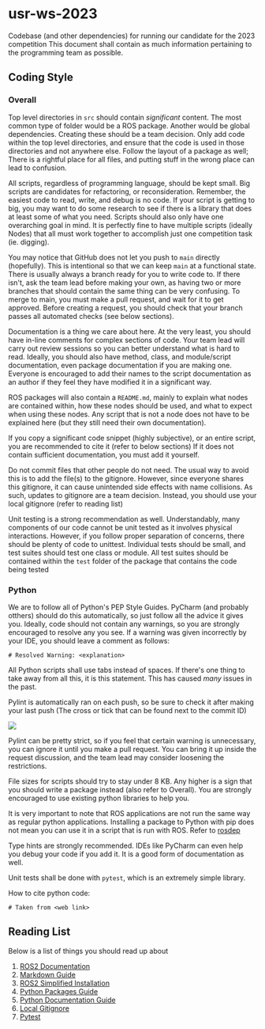 # usr-ws-2023
Codebase (and other dependencies) for running our candidate for the 2023 competition
This document shall contain as much information pertaining to the programming team as possible.

## Coding Style
### Overall
Top level directories in `src` should contain *significant* content. The most common type of folder would be a ROS package. Another would be global dependencies. Creating these should be a team decision. Only add code within the top level directories, and ensure that the code is used in those directories and not anywhere else. Follow the layout of a package as well; There is a rightful place for all files, and putting stuff in the wrong place can lead to confusion.

All scripts, regardless of programming language, should be kept small. Big scripts are candidates for refactoring, or reconsideration. Remember, the easiest code to read, write, and debug is no code. If your script is getting to big, you may want to do some research to see if there is a library that does at least some of what you need. Scripts should also only have one overarching goal in mind. It is perfectly fine to have multiple scripts (ideally Nodes) that all must work together to accomplish just one competition task (ie. digging).

You may notice that GitHub does not let you push to `main` directly (hopefully). This is intentional so that we can keep `main` at a functional state. There is usually always a branch ready for you to write code to. If there isn't, ask the team lead before making your own, as having two or more branches that should contain the same thing can be very confusing. To merge to main, you must make a pull request, and wait for it to get approved. Before creating a request, you should check that your branch passes all automated checks (see below sections).

Documentation is a thing we care about here. At the very least, you should have in-line comments for complex sections of code. Your team lead will carry out review sessions so you can better understand what is hard to read. Ideally, you should also have method, class, and module/script documentation, even package documentation if you are making one. Everyone is encouraged to add their names to the script documentation as an author if they feel they have modified it in a significant way.

ROS packages will also contain a `README.md`, mainly to explain what nodes are contained within, how these nodes should be used, and what to expect when using these nodes. Any script that is not a node does not have to be explained here (but they still need their own documentation).

If you copy a significant code snippet (highly subjective), or an entire script, you are recommended to cite it (refer to below sections)
If it does not contain sufficient documentation, you must add it yourself.

Do not commit files that other people do not need. The usual way to avoid this is to add the file(s) to the gitignore. However, since everyone shares this gitignore, it can cause unintended side effects with name collisions. As such, updates to gitignore are a team decision. Instead, you should use your local gitignore (refer to reading list)

Unit testing is a strong recommendation as well. Understandably, many components of our code cannot be unit tested as it involves physical interactions. However, if you follow proper separation of concerns, there should be plenty of code to unittest. Individual tests should be small, and test suites should test one class or module. All test suites should be contained within the `test` folder of the package that contains the code being tested

### Python
We are to follow all of Python's PEP Style Guides. PyCharm (and probably otthers) should do this automatically, so just follow all the advice it gives you. Ideally, code should not contain any warnings, so you are strongly encouraged to resolve any you see. If a warning was given incorrectly by your IDE, you should leave a comment as follows:

`# Resolved Warning: <explanation>`

All Python scripts shall use tabs instead of spaces. If there's one thing to take away from all this, it is this statement. This has caused *many* issues in the past.

Pylint is automatically ran on each push, so be sure to check it after making your last push (The cross or tick that can be found next to the commit ID)

![](https://manglemix.com/usr_files/checks.png)

Pylint can be pretty strict, so if you feel that certain warning is unnecessary, you can ignore it until you make a pull request. You can bring it up inside the request discussion, and the team lead may consider loosening the restrictions.

File sizes for scripts should try to stay under 8 KB. Any higher is a sign that you should write a package instead (also refer to Overall). You are strongly encouraged to use existing python libraries to help you. 

It is very important to note that ROS applications are not run the same way as regular python applications. Installing a package to Python with pip does not mean you can use it in a script that is run with ROS. Refer to [rosdep](https://docs.ros.org/en/humble/Tutorials/Intermediate/Rosdep.html)

Type hints are strongly recommended. IDEs like PyCharm can even help you debug your code if you add it. It is a good form of documentation as well.

Unit tests shall be done with `pytest`, which is an extremely simple library.

How to cite python code:

`# Taken from <web link>`

## Reading List
Below is a list of things you should read up about
1. [ROS2 Documentation](https://docs.ros.org/en/humble/index.html)
2. [Markdown Guide](https://www.markdownguide.org/)
3. [ROS2 Simplified Installation](https://docs.google.com/document/d/1emTYbDWZH72I8Ifpqjb3O8foFpgskyILs_1xUKBiDWM/edit?usp=sharing)
4. [Python Packages Guide](https://realpython.com/python-modules-packages/)
5. [Python Documentation Guide](https://realpython.com/documenting-python-code/)
6. [Local Gitignore](https://stackoverflow.com/questions/49305201/gitignore-only-on-local)
7. [Pytest](https://docs.pytest.org/en/7.1.x/getting-started.html)
